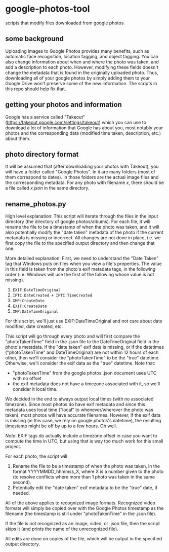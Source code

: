 # google-photos-tool
scripts that modify files downloaded from google photos

## some background
Uploading images to Google Photos provides many benefits, such as automatic face
recognition, location tagging, and object tagging. You can also change
information about when and where the photo was taken, and add a description to
each photo. However, modifying these fields doesn't change the metadata that is
found in the originally uploaded photo. Thus, downloading all of your google
photos by simply adding them to your Google Drive won't preserve
some of the new information. The scripts in this repo should help fix that.

## getting your photos and information
Google has a service called "Takeout"
(https://takeout.google.com/settings/takeout) which you can use to download a
lot of information that Google has about you, most notably your photos and the
corresponding data (modified time taken, description, etc.) about them.

## photo directory format
It will be assumed that (after downloading your photos with Takeout), you will
have a folder called "Google Photos". In it are many folders (most of them
correspond to dates). In those folders are the actual image files and the
corresponding metadata. For any photo with filename *x*, there should be a file
called *x.json* in the same directory.

## rename_photos.py
High level explanation:
This script will iterate through the files in the input directory (the directory
of google photos/albums). For each file, it will rename the file to be a
timestamp of when the photo was taken, and it will also potentially modify the
"date taken" metadata of the photo if the current metadata is missing or
incorrect. All changes are not done in place, i.e. we first copy the file to the
specified output directory and then change that one.

More detailed explanation:
First, we need to understand the "Date Taken" tag that Windows puts on files
when you view a file's properties. The value in this field is taken from the
photo's exif metadata tags, in the following order (i.e. Windows will use the
first of the following whose value is not missing).

1. `EXIF:DateTimeOriginal`
2. `IPTC:DateCreated + IPTC:TimeCreated`
3. `XMP:CreateDate`
4. `EXIF:CreateDate`
5. `XMP:DateTimeOriginal`

For this script, we'll just use EXIF:DateTimeOriginal and not care about
date modified, date created, etc.

This script will go through every photo and will first compare the
"photoTakenTime" field in the .json file to the DateTimeOriginal field in the
photo's metadata. If the "date taken" exif data is missing, or if the datetimes
("photoTakenTime" and DateTimeOriginal) are not within 12 hours of each other,
then we'll consider the "photoTakenTime" to be the "true" datetime. Otherwise,
we'll consider the exif data as the "true" datetime. Note that:
- "photoTakenTime" from the google photos .json document uses UTC with no offset
- the exif metadata does not have a timezone associated with it, so we'll
consider it local time.

We decided in the end to always output local times (with no associated
timezone). Since most photos do have exif metadata and since this
metadata uses local time ("local" to whenever/wherever the photo was taken),
most photos will have accurate filenames. However, if the exif data is missing
(in this case, we rely on google photos's datetime), the resulting timestamp
might be off by up to a few hours. Oh well.

*Note*: EXIF tags do actually include a timezone offset in case you want to
compute the time in UTC, but using that is way too much work for this small
project.

For each photo, the script will
1. Rename the file to be a timestamp of when the photo was taken, in the format
YYYYMMDD_hhmmss_X, where X is a number given to the photo (to resolve conflicts
where more than 1 photo was taken in the same second).
2. Potentially edit the "date taken" exif metadata to be the "true" date, if
needed.

All of the above applies to recognized image formats. Recognized video formats
will simply be copied over with the Google Photos timestamp as the filename
(the timestamp is still under "photoTakenTime" in the .json file).

If the file is not recognized as an image, video, or .json file, then the
script skips it (and prints the name of the unrecognized file).

All edits are done on copies of the file, which will be output in the specified
output directory.